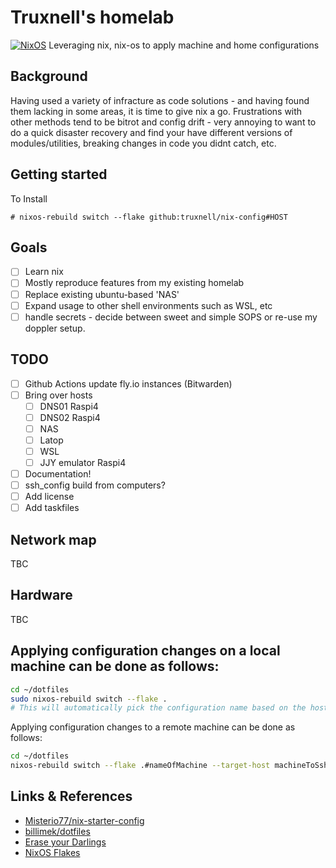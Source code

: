 # Truxnell's homelab

[![NixOS](https://img.shields.io/badge/NixOS-23.11-blue?style=flat&logo=nixos&logoColor=white)](https://nixos.org)
Leveraging nix, nix-os to apply machine and home configurations

## Background

Having used a variety of infracture as code solutions - and having found them lacking in some areas, it is time to give nix a go.
Frustrations with other methods tend to be bitrot and config drift - very annoying to want to do a quick disaster recovery and find your have different versions of modules/utilities, breaking changes in code you didnt catch, etc.

## Getting started

To Install

```
# nixos-rebuild switch --flake github:truxnell/nix-config#HOST
```

## Goals

- [ ] Learn nix
- [ ] Mostly reproduce features from my existing homelab
- [ ] Replace existing ubuntu-based 'NAS'
- [ ] Expand usage to other shell environments such as WSL, etc
- [ ] handle secrets - decide between sweet and simple SOPS or re-use my doppler setup.

## TODO

- [ ] Github Actions update fly.io instances (Bitwarden)
- [ ] Bring over hosts
  - [ ] DNS01 Raspi4
  - [ ] DNS02 Raspi4
  - [ ] NAS
  - [ ] Latop
  - [ ] WSL
  - [ ] JJY emulator Raspi4
- [ ] Documentation!
- [ ] ssh_config build from computers?
- [ ] Add license
- [ ] Add taskfiles

## Network map

TBC

## Hardware

TBC

## Applying configuration changes on a local machine can be done as follows:

```sh
cd ~/dotfiles
sudo nixos-rebuild switch --flake .
# This will automatically pick the configuration name based on the hostname
```

Applying configuration changes to a remote machine can be done as follows:

```sh
cd ~/dotfiles
nixos-rebuild switch --flake .#nameOfMachine --target-host machineToSshInto --use-remote-sudo
```

## Links & References

- [Misterio77/nix-starter-config](https://github.com/Misterio77/nix-starter-configs)
- [billimek/dotfiles](https://github.com/billimek/dotfiles/)
- [Erase your Darlings](https://grahamc.com/blog/erase-your-darlings/)
- [NixOS Flakes](https://www.tweag.io/blog/2020-07-31-nixos-flakes/)
